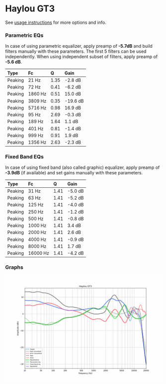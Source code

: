 # Haylou GT3
See [usage instructions](https://github.com/jaakkopasanen/AutoEq#usage) for more options and info.

### Parametric EQs
In case of using parametric equalizer, apply preamp of **-5.7dB** and build filters manually
with these parameters. The first 5 filters can be used independently.
When using independent subset of filters, apply preamp of **-5.6 dB**.

| Type    | Fc      |    Q | Gain     |
|:--------|:--------|:-----|:---------|
| Peaking | 21 Hz   | 1.35 | -2.8 dB  |
| Peaking | 72 Hz   | 0.41 | -6.2 dB  |
| Peaking | 1860 Hz | 0.51 | 15.0 dB  |
| Peaking | 3809 Hz | 0.35 | -19.6 dB |
| Peaking | 5716 Hz | 0.98 | 16.9 dB  |
| Peaking | 95 Hz   | 2.69 | -0.3 dB  |
| Peaking | 189 Hz  | 1.64 | 1.1 dB   |
| Peaking | 401 Hz  | 0.81 | -1.4 dB  |
| Peaking | 999 Hz  | 0.91 | 1.9 dB   |
| Peaking | 1356 Hz | 2.63 | -2.3 dB  |

### Fixed Band EQs
In case of using fixed band (also called graphic) equalizer, apply preamp of **-3.9dB**
(if available) and set gains manually with these parameters.

| Type    | Fc       |    Q | Gain    |
|:--------|:---------|:-----|:--------|
| Peaking | 31 Hz    | 1.41 | -5.0 dB |
| Peaking | 63 Hz    | 1.41 | -5.2 dB |
| Peaking | 125 Hz   | 1.41 | -4.0 dB |
| Peaking | 250 Hz   | 1.41 | -1.2 dB |
| Peaking | 500 Hz   | 1.41 | -0.8 dB |
| Peaking | 1000 Hz  | 1.41 | 3.4 dB  |
| Peaking | 2000 Hz  | 1.41 | 2.6 dB  |
| Peaking | 4000 Hz  | 1.41 | -0.9 dB |
| Peaking | 8000 Hz  | 1.41 | 1.7 dB  |
| Peaking | 16000 Hz | 1.41 | -4.2 dB |

### Graphs
![](./Haylou%20GT3.png)